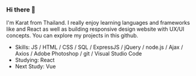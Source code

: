 ### Hi there 👋 

I'm Karat from Thailand. I really enjoy learning languages and frameworks like and React as well as building responsive design website with UX/UI concepts. You can explore my projects in this github.

- Skills: JS / HTML / CSS / SQL / ExpressJS / jQuery / node.js / Ajax / Axios / Adobe Photoshop / git / Visual Studio Code
- Studying: React
- Next Study: Vue

